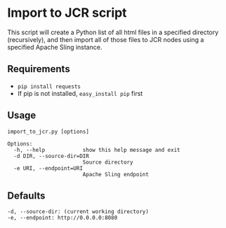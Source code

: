 # Import to JCR script
This script will create a Python list of all html files in a specified directory (recursively), and then import all of those files to JCR nodes using a specified Apache Sling instance.

## Requirements
- `pip install requests`
- If pip is not installed, `easy_install pip` first

## Usage
```
import_to_jcr.py [options]

Options:
  -h, --help            show this help message and exit
  -d DIR, --source-dir=DIR
                        Source directory
  -e URI, --endpoint=URI
                        Apache Sling endpoint
```
## Defaults
```
-d, --source-dir: (current working directory)
-e, --endpoint: http://0.0.0.0:8080
```
